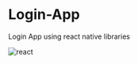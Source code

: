 # Login-App
Login App using react native libraries


![react](https://user-images.githubusercontent.com/74890960/124762667-c925af80-df50-11eb-84bf-0896739011b9.jpg)



